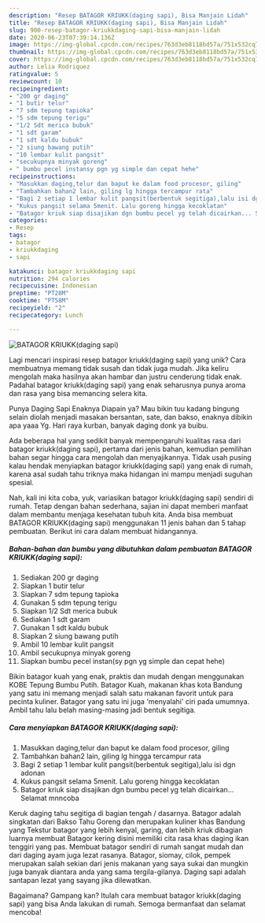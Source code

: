 ```yaml
---
description: "Resep BATAGOR KRIUKK(daging sapi), Bisa Manjain Lidah"
title: "Resep BATAGOR KRIUKK(daging sapi), Bisa Manjain Lidah"
slug: 900-resep-batagor-kriukkdaging-sapi-bisa-manjain-lidah
date: 2020-06-23T07:39:14.136Z
image: https://img-global.cpcdn.com/recipes/763d3eb8118bd57a/751x532cq70/batagor-kriukkdaging-sapi-foto-resep-utama.jpg
thumbnail: https://img-global.cpcdn.com/recipes/763d3eb8118bd57a/751x532cq70/batagor-kriukkdaging-sapi-foto-resep-utama.jpg
cover: https://img-global.cpcdn.com/recipes/763d3eb8118bd57a/751x532cq70/batagor-kriukkdaging-sapi-foto-resep-utama.jpg
author: Lelia Rodriquez
ratingvalue: 5
reviewcount: 10
recipeingredient:
- "200 gr daging"
- "1 butir telur"
- "7 sdm tepung tapioka"
- "5 sdm tepung terigu"
- "1/2 Sdt merica bubuk"
- "1 sdt garam"
- "1 sdt kaldu bubuk"
- "2 siung bawang putih"
- "10 lembar kulit pangsit"
- "secukupnya minyak goreng"
- " bumbu pecel instansy pgn yg simple dan cepat hehe"
recipeinstructions:
- "Masukkan daging,telur dan baput ke dalam food procesor, giling"
- "Tambahkan bahan2 lain, giling lg hingga tercampur rata"
- "Bagi 2 setiap 1 lembar kulit pangsit(berbentuk segitiga),lalu isi dgn adonan"
- "Kukus pangsit selama 5menit. Lalu goreng hingga kecoklatan"
- "Batagor kriuk siap disajikan dgn bumbu pecel yg telah dicairkan... Selamat mnncoba"
categories:
- Resep
tags:
- batagor
- kriukkdaging
- sapi

katakunci: batagor kriukkdaging sapi 
nutrition: 294 calories
recipecuisine: Indonesian
preptime: "PT28M"
cooktime: "PT58M"
recipeyield: "2"
recipecategory: Lunch

---
```



![BATAGOR KRIUKK(daging sapi)](https://img-global.cpcdn.com/recipes/763d3eb8118bd57a/751x532cq70/batagor-kriukkdaging-sapi-foto-resep-utama.jpg)

Lagi mencari inspirasi resep batagor kriukk(daging sapi) yang unik? Cara membuatnya memang tidak susah dan tidak juga mudah. Jika keliru mengolah maka hasilnya akan hambar dan justru cenderung tidak enak. Padahal batagor kriukk(daging sapi) yang enak seharusnya punya aroma dan rasa yang bisa memancing selera kita.

Punya Daging Sapi Enaknya Diapain ya? Mau bikin tuu kadang bingung selain diolah menjadi masakan bersantan, sate, dan bakso, enaknya dibikin apa yaaa Yg. Hari raya kurban, banyak daging donk ya buibu.

Ada beberapa hal yang sedikit banyak mempengaruhi kualitas rasa dari batagor kriukk(daging sapi), pertama dari jenis bahan, kemudian pemilihan bahan segar hingga cara mengolah dan menyajikannya. Tidak usah pusing kalau hendak menyiapkan batagor kriukk(daging sapi) yang enak di rumah, karena asal sudah tahu triknya maka hidangan ini mampu menjadi suguhan spesial.


Nah, kali ini kita coba, yuk, variasikan batagor kriukk(daging sapi) sendiri di rumah. Tetap dengan bahan sederhana, sajian ini dapat memberi manfaat dalam membantu menjaga kesehatan tubuh kita. Anda bisa membuat BATAGOR KRIUKK(daging sapi) menggunakan 11 jenis bahan dan 5 tahap pembuatan. Berikut ini cara dalam membuat hidangannya.

<!--inarticleads1-->

##### Bahan-bahan dan bumbu yang dibutuhkan dalam pembuatan BATAGOR KRIUKK(daging sapi):

1. Sediakan 200 gr daging
1. Siapkan 1 butir telur
1. Siapkan 7 sdm tepung tapioka
1. Gunakan 5 sdm tepung terigu
1. Siapkan 1/2 Sdt merica bubuk
1. Sediakan 1 sdt garam
1. Gunakan 1 sdt kaldu bubuk
1. Siapkan 2 siung bawang putih
1. Ambil 10 lembar kulit pangsit
1. Ambil secukupnya minyak goreng
1. Siapkan  bumbu pecel instan(sy pgn yg simple dan cepat hehe)


Bikin batagor kuah yang enak, praktis dan mudah dengan menggunakan KOBE Tepung Bumbu Putih. Batagor Kuah, makanan khas kota Bandung yang satu ini memang menjadi salah satu makanan favorit untuk para pecinta kuliner. Batagor yang satu ini juga &#39;menyalahi&#39; ciri pada umumnya. Ambil tahu lalu belah masing-masing jadi bentuk segitiga. 

<!--inarticleads2-->

##### Cara menyiapkan BATAGOR KRIUKK(daging sapi):

1. Masukkan daging,telur dan baput ke dalam food procesor, giling
1. Tambahkan bahan2 lain, giling lg hingga tercampur rata
1. Bagi 2 setiap 1 lembar kulit pangsit(berbentuk segitiga),lalu isi dgn adonan
1. Kukus pangsit selama 5menit. Lalu goreng hingga kecoklatan
1. Batagor kriuk siap disajikan dgn bumbu pecel yg telah dicairkan... Selamat mnncoba


Keruk daging tahu segitiga di bagian tengah / dasarnya. Batagor adalah singkatan dari Bakso Tahu Goreng dan merupakan kuliner khas Bandung yang Tekstur batagor yang lebih kenyal, garing, dan lebih kriuk dibagian luarnya membuat Batagor kering disini memiliki cita rasa khas daging ikan tenggiri yang pas. Membuat batagor sendiri di rumah sangat mudah dan dari daging ayam juga lezat rasanya. Batagor, siomay, cilok, pempek merupakan salah sekian dari jenis makanan yang saya sukai dan mungkin juga banyak diantara anda yang sama tergila-gilanya. Daging sapi adalah santapan lezat yang sayang jika dilewatkan. 

Bagaimana? Gampang kan? Itulah cara membuat batagor kriukk(daging sapi) yang bisa Anda lakukan di rumah. Semoga bermanfaat dan selamat mencoba!
